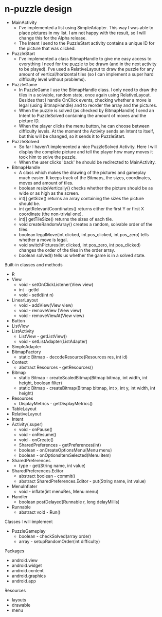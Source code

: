 n-puzzle design
========

- MainActivity
  - I've implemented a list using SimpleAdapter. This way I was able to place pictures in my list. I am not
  happy with the result, so I will change this for the Alpha release.
  - The Intent I send to the PuzzleStart activity contains a unique ID for the picture that was clicked.
- PuzzleStart
  - I've implemented a class BitmapHandle to give me easy access to everything I need for the puzzle to be
  drawn (and in the next activity to be played). I've used a RelativeLayout to draw the puzzle for any amount
  of vertical/horizontal tiles (so I can implement a super hard difficulty level without problems).
- PuzzleGame
  - In PuzzleGame I use the BitmapHandle class. I only need to draw the tiles in a solvable, random state,
  once again using RelativeLayout. Besides that I handle OnClick events, checking whether a move is legal
  (using BitmapHandle) and to reorder the array and the pictures.
  - When the puzzle is solved (as checked by BitmapHandle) I send an Intent to PuzzleSolved containing the 
  amount of moves and the picture ID.
  - When the player clicks the menu button, he can choose between difficulty levels. At the moment the Activity
  sends an Intent to itself, but this will be changed, so it sends it to PuzzleStart.
- PuzzleSolved
  - So far I haven't implemented a nice PuzzleSolved Activity. Here I will display the complete picture and
  tell the player how many moves it took him to solve the puzzle.
  - When the user clicks 'back' he should be redirected to MainActivity.
- BitmapHandle
  - A class which makes the drawing of the pictures and gameplay much easier. It keeps track of the Bitmaps,
  the sizes, coordinates, moves and amount of tiles.
  - boolean resizeVertically() checks whether the picture should be as wide or as high as the screen.
  - int[] getSize() returns an array containing the sizes the picture should be.
  - int getRelevantCoordinates() returns either the first Y or first X coordinate (the non-trivial one).
  - int[] getTileSize() returns the sizes of each tile.
  - void createRandomArray() creates a random, solvable order of the tiles.
  - boolean legalMove(int clicked, int pos_clicked, int pos_zero) tells whether a move is legal.
  - void switchPictures(int clicked, int pos_zero, int pos_clicked) changes the order of the tiles in the
  order array.
  - boolean solved() tells us whether the game is in a solved state.

Built-in classes and methods
- R
- View
  - void - setOnClickListener(View view)
  - int - getId
  - void - setId(int n)
- LinearLayout
  - void - addView(View view)
  - void - removeView (View view)
  - void - removeViewAt(View view)
- Button
- ListView
- ListActivity
  - ListView - getListView()
  - void - setListAdapter(ListAdapter)
- SimpleAdapter
- BitmapFactory
  - static Bitmap - decodeResource(Resources res, int id)
- Context
  - abstract Resources - getResources()
- Bitmap
  - static Bitmap - createScaledBitmap(Bitmap bitmap, int width, int height, boolean filter)
  - static Bitmap - createBitmap(Bitmap bitmap, int x, int y, int width, int height)
- Resources
  - DisplayMetrics - getDisplayMetrics()
- TableLayout
- RelativeLayout
- Intent
- Activity(.super)
  - void - onPause()
  - void - onResume()
  - void - onCreate()
  - SharedPreferences - getPreferences(int)
  - boolean - onCreateOptionsMenu(Menu menu)
  - boolean - onOptionsItemSelected(Menu item)
- SharedPreferences
  - type - get<type>(String name, int value)
- SharedPreferences.Editor
  - abstract boolean - commit()
  - abstract SharedPreferences.Editor - put<type>(String name, int value)
- MenuInflater
  - void - inflate(int menuRes, Menu menu)
- Handler
  - boolean postDelayed(Runnable r, long delayMillis)
- Runnable
  - abstract void - Run()

Classes I will implement
- PuzzleGameplay
  - boolean - checkSolved(array order)
  - array - setupRandomOrder(int difficulty)

Packages
- android.view
- android.widget
- android.content
- android.graphics
- android.app

Resources
- layouts
- drawable
- menu

